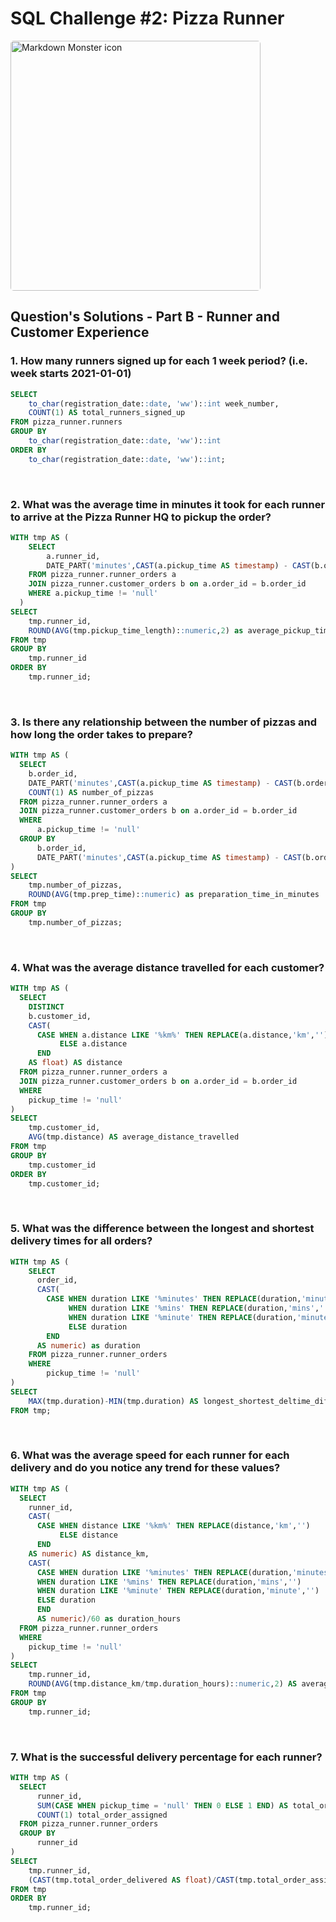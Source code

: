 # SQL Challenge #2: Pizza Runner

<img src="https://8weeksqlchallenge.com/images/case-study-designs/2.png"
     alt="Markdown Monster icon" style="height:400px;width:400px;border-radius:5px;"/>

## Question's Solutions - Part B - Runner and Customer Experience

### 1. How many runners signed up for each 1 week period? (i.e. week starts 2021-01-01)
```sql
SELECT
    to_char(registration_date::date, 'ww')::int week_number,
    COUNT(1) AS total_runners_signed_up
FROM pizza_runner.runners
GROUP BY 
	to_char(registration_date::date, 'ww')::int
ORDER BY
	to_char(registration_date::date, 'ww')::int;
```
&nbsp;
### 2. What was the average time in minutes it took for each runner to arrive at the Pizza Runner HQ to pickup the order?
```sql
WITH tmp AS (
    SELECT
        a.runner_id,
        DATE_PART('minutes',CAST(a.pickup_time AS timestamp) - CAST(b.order_time AS timestamp)) + DATE_PART('seconds',CAST(a.pickup_time AS timestamp) - CAST(b.order_time AS timestamp))/60 as pickup_time_length
    FROM pizza_runner.runner_orders a
    JOIN pizza_runner.customer_orders b on a.order_id = b.order_id
    WHERE a.pickup_time != 'null'
  )
SELECT
	tmp.runner_id,
	ROUND(AVG(tmp.pickup_time_length)::numeric,2) as average_pickup_time_length
FROM tmp
GROUP BY
	tmp.runner_id
ORDER BY
	tmp.runner_id;
```
&nbsp;
### 3. Is there any relationship between the number of pizzas and how long the order takes to prepare?
```sql
WITH tmp AS (
  SELECT
  	b.order_id,
    DATE_PART('minutes',CAST(a.pickup_time AS timestamp) - CAST(b.order_time AS timestamp)) + DATE_PART('seconds',CAST(a.pickup_time AS timestamp) - CAST(b.order_time AS timestamp))/60 as prep_time,
  	COUNT(1) AS number_of_pizzas
  FROM pizza_runner.runner_orders a
  JOIN pizza_runner.customer_orders b on a.order_id = b.order_id
  WHERE 
      a.pickup_time != 'null'
  GROUP BY
      b.order_id,
  	  DATE_PART('minutes',CAST(a.pickup_time AS timestamp) - CAST(b.order_time AS timestamp)) + DATE_PART('seconds',CAST(a.pickup_time AS timestamp) - CAST(b.order_time AS timestamp))/60
)
SELECT
	tmp.number_of_pizzas,
	ROUND(AVG(tmp.prep_time)::numeric) as preparation_time_in_minutes
FROM tmp
GROUP BY
	tmp.number_of_pizzas;
```
&nbsp;
### 4. What was the average distance travelled for each customer?
```sql
WITH tmp AS (
  SELECT
  	DISTINCT
  	b.customer_id,
  	CAST(
      CASE WHEN a.distance LIKE '%km%' THEN REPLACE(a.distance,'km','')
           ELSE a.distance
      END
    AS float) AS distance
  FROM pizza_runner.runner_orders a
  JOIN pizza_runner.customer_orders b on a.order_id = b.order_id
  WHERE
  	pickup_time != 'null'
)
SELECT
	tmp.customer_id,
    AVG(tmp.distance) AS average_distance_travelled
FROM tmp
GROUP BY
	tmp.customer_id
ORDER BY
	tmp.customer_id;
```
&nbsp;
### 5. What was the difference between the longest and shortest delivery times for all orders?
```sql
WITH tmp AS (
	SELECT
	  order_id,  	  
      CAST(
        CASE WHEN duration LIKE '%minutes' THEN REPLACE(duration,'minutes','')
             WHEN duration LIKE '%mins' THEN REPLACE(duration,'mins','')
             WHEN duration LIKE '%minute' THEN REPLACE(duration,'minute','')
             ELSE duration
        END
      AS numeric) as duration
  	FROM pizza_runner.runner_orders
  	WHERE 
  		pickup_time != 'null'
)
SELECT
	MAX(tmp.duration)-MIN(tmp.duration) AS longest_shortest_deltime_diff
FROM tmp;
```
&nbsp;
### 6. What was the average speed for each runner for each delivery and do you notice any trend for these values?
```sql
WITH tmp AS (
  SELECT
    runner_id,
  	CAST(
      CASE WHEN distance LIKE '%km%' THEN REPLACE(distance,'km','')
           ELSE distance
      END
    AS numeric) AS distance_km,
    CAST(
      CASE WHEN duration LIKE '%minutes' THEN REPLACE(duration,'minutes','')
      WHEN duration LIKE '%mins' THEN REPLACE(duration,'mins','')
      WHEN duration LIKE '%minute' THEN REPLACE(duration,'minute','')
      ELSE duration
      END
      AS numeric)/60 as duration_hours
  FROM pizza_runner.runner_orders
  WHERE 
  	pickup_time != 'null'
)
SELECT
	tmp.runner_id,
	ROUND(AVG(tmp.distance_km/tmp.duration_hours)::numeric,2) AS average_speed
FROM tmp
GROUP BY
	tmp.runner_id;
```
&nbsp;
### 7. What is the successful delivery percentage for each runner?
```sql
WITH tmp AS (
  SELECT
      runner_id,
      SUM(CASE WHEN pickup_time = 'null' THEN 0 ELSE 1 END) AS total_order_delivered,
  	  COUNT(1) total_order_assigned
  FROM pizza_runner.runner_orders
  GROUP BY
  	  runner_id
)
SELECT
	tmp.runner_id,
    (CAST(tmp.total_order_delivered AS float)/CAST(tmp.total_order_assigned AS float))*100 as delivery_percentage
FROM tmp
ORDER BY 
	tmp.runner_id;
```